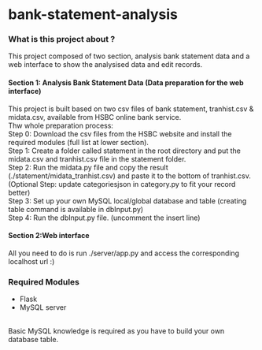 # bank-statement-analysis

<h3> What is this project about ? </h3>
This project composed of two section, analysis bank statement data and a web interface to show the analysised data and edit records.
<br>
<h4>Section 1: Analysis Bank Statement Data (Data preparation for the web interface)</h4>
This project is built based on two csv files of bank statement, tranhist.csv & midata.csv, available from HSBC online bank service. <br>
Thw whole preparation process:<br>
Step 0: Download the csv files from the HSBC website and install the required modules (full list at lower section).<br>
Step 1: Create a folder called statement in the root directory and put the midata.csv and tranhist.csv file in the statement folder.<br>
Step 2: Run the midata.py file and copy the result (./statement/midata_tranhist.csv) and paste it to the bottom of tranhist.csv.<br>
(Optional Step: update categoriesjson in category.py to fit your record better)<br> 
Step 3: Set up your own MySQL local/global database and table (creating table command is available in dbInput.py) <br>
Step 4: Run the dbInput.py file. (uncomment the insert line)<br>


<h4> Section 2:Web interface</h4>
All you need to do is run ./server/app.py and access the corresponding localhost url :) <br>

<h3>Required Modules </h3>
<ul><li>Flask</li>
<li>MySQL server</li></ul><br>
Basic MySQL knowledge is required as you have to build your own database table. 
